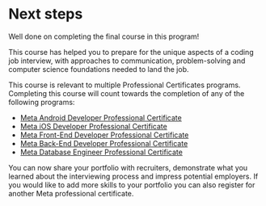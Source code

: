 # Next steps

Well done on completing the final course in this program!

This course has helped you to prepare for the unique aspects of a coding job interview, with approaches to communication, problem-solving and computer science foundations needed to land the job.

This course is relevant to multiple Professional Certificates programs. Completing this course will count towards the completion of any of the following programs:

- [Meta Android Developer Professional Certificate](https://www.coursera.org/professional-certificates/meta-android-developer)
- [Meta iOS Developer Professional Certificate](https://www.coursera.org/professional-certificates/meta-ios-developer)
- [Meta Front-End Developer Professional Certificate](https://www.coursera.org/professional-certificates/meta-front-end-developer)
- [Meta Back-End Developer Professional Certificate](https://www.coursera.org/professional-certificates/meta-back-end-developer)
- [Meta Database Engineer Professional Certificate](https://www.coursera.org/professional-certificates/meta-database-engineer)

You can now share your portfolio with recruiters, demonstrate what you learned about the interviewing process and impress potential employers. If you would like to add more skills to your portfolio you can also register for another Meta professional certificate.
